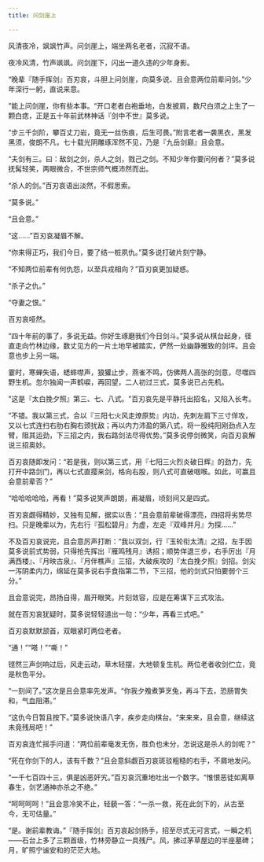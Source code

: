 ```yaml
---
title: 问剑崖上

---
```


风清夜冷，飒飒竹声。问剑崖上，端坐两名老者，沉寂不语。

夜冷风清，竹声飒飒。问剑崖下，闪出一道久违的少年身影。

“晚辈『随手挥剑』百刃哀，斗胆上问剑崖，向莫多说、且会意两位前辈问剑。”少年深行一躬，直说来意。

”能上问剑崖，你有些本事。“开口老者白袍垂地，白发披肩，数尺白须之上生了一颗白痣，正是五十年前武林神话『剑中不世』莫多说。

“步三千剑阶，攀百丈刀岩，竟无一丝伤痕，后生可畏。”附言老者一袭黑衣，黑发黑须，俊朗不凡，七十载光阴雕琢浑然不见，乃是『九岳剑巅』且会意。

“夫剑有三。曰：敌剑之剑，杀人之剑，戮己之剑。不知少年你要问何者？”莫多说抚髯轻笑，两眼微合，不世宗师气概沛然而出。

“杀人的剑。”百刃哀语出淡然，不假思索。

“莫多说。”

“且会意。”

“这……”百刃哀凝眉不解。

“你来得正巧，我们今日，要了结一桩夙仇。”莫多说打破片刻宁静。

“不知两位前辈有何仇怨，以至兵戎相向？”百刃哀更加疑惑。

“杀子之仇。”

“夺妻之恨。”

百刃哀哑然。

“四十年前的事了，多说无益。你好生琢磨我们今日剑斗。”莫多说从棋台起身，径直走向竹林边缘，数丈见方的一片土地早被踏实，俨然一处幽静雅致的剑坪。且会意也步上另一端。

霎时，寒蝉失语，蟋蟀噤声，狼獾止步，燕雀不鸣，仿佛两人高张的剑意，尽噬四野生机。忽尔独闻一声鹤唳，再回望，二人初过三式，莫多说已占先机。

"这是『太白挽夕照』第三、七、八式。"百刃哀先是平静托出招名，又陷入长考。

”不错。我以第三式，合以『三阳七火风走燎原势』内功，先刺左肩下三寸佯攻，又以七式连扫右肋右胸右颈扰敌；再以内力沛盈的第八式，将一股纯阳刚劲点入左臂，阻其运劲，下三招之内，我右路剑法尽得优势。”莫多说停剑微笑，向百刃哀解说三招奥妙。

百刃哀随即发问：“若是我，则以第三式，用『七阳三火烈炎破日辉』的劲力，先打开中路剑门，再以七式直撄来剑，格向右股，则八式可直破咽喉。如此，可赢且会意前辈否？”

“哈哈哈哈哈，再看！”莫多说笑声朗朗，甫凝眉，顷刻间又是四式。

百刃哀觑得精妙，又独有见解，据实以告：“且会意前辈破得漂亮，四招将劣势尽扫。只是晚辈以为，先右行『孤松碧月』为虚，左走『双峰并月』为探……”

不及百刃哀说完，且会意厉声打断：“我以双剑，行『玉轮衔太清』之招，左手因莫多说前式势弱，只得抢先挥出『雁鸣残月』诱招；顺势佯退三步，右手厉出『月满西楼』、『月映古泉』、『月伴樵声』三招，大破疾攻的『太白挽夕照』剑招。剑尖一泻阴柔内力，绵延在莫多说右手食指第二节，下三招，他的剑式只怕要弱个三分。”

且会意说完，昂扬自得，眉开眼笑。片刻敛容，应是在筹谋下三式攻法。

就在百刃哀犹疑时，莫多说轻轻道出一句：“少年，再看三式吧。”

百刃哀默默颔首，双眼紧盯两位老者。

“通！”“嗒！”“嘶！”

铿然三声剑响过后，风走云动，草木轻摆，大地顿复生机。两位老者收剑伫立，竟是秋色平分。

“一刻间了。”这次是且会意率先发声。“你我夕飧煮笋烹兔，再斗下去，恐肠胃失和，气血阻滞。”

“这仇今日暂且按下。”莫多说快语八字，疾步走向棋台。“来来来，且会意，继续这未竟残局吧！”

百刃哀连忙摇手问道：“两位前辈毫发无伤，胜负也未分，怎说这是杀人的剑呢？”

“死在你剑下的人，该有千数？”且会意斜觑百刃哀斑驳粗糙的右手，不屑地发问。

“一千七百四十三，俱是凶恶奸宄。”百刃哀沉重地吐出一个数字。“惟恨恶徒如离草春生，剑艺通神亦杀之不绝。”

“呵呵呵呵！”且会意冷笑不止，轻藐一答：“一杀一救，死在此剑下的，从古至今，无可估量。”

“是。谢前辈教诲。”『随手挥剑』百刃哀起剑扬手，招至尽式无可言式，一瞬之机——石台上多了三颗首级，竹林旁静立一具残尸。风，拂过茅草屋边的半座墓碑；月，旷照宁谧安和的茫茫大地。










